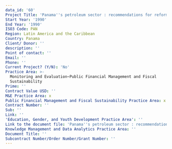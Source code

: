 ```yaml
---
data_id: '60'
Project Title: 'Panama''s petroleum sector : recommendations for reform'
Start Year: '1990'
End Year: '1990'
ISO3 Code: PAN
Region: Latin America and the Caribbean
Country: Panama
Client/ Donor: ''
description: ''
Point of contact: ''
Email: ''
Phone: ''
Current Project? (Y/N): 'No'
Practice Area: >-
  Monitoring and Evaluation~Public Financial Management and Fiscal
  Sustainability
Prime: ''
Contract Value USD: ''
M&E Practice Area: x
Public Financial Management and Fiscal Sustainability Practice Area: x
Contract Number: ''
Sub: ''
Link: ''
'Education, Gender, and Youth Development Practice Area': ''
Link to the document file: 'Panama''s petroleum sector : recommendations for reform'
Knowledge Management and Data Analytics Practice Area: ''
Document Title: ''
Subcontract Number/Order Number/Grant Number: ''
---
```

